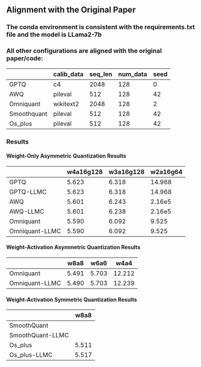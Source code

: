 ## Alignment with the Original Paper

### The conda environment is consistent with the requirements.txt file and the model is LLama2-7b
### All other configurations are aligned with the original paper/code:

|             | calib_data | seq_len | num_data | seed |
|-------------|------------|---------|----------|------|
| GPTQ        | c4         | 2048    | 128      | 0    |
| AWQ         | pileval    | 512     | 128      | 42   |
| Omniquant   | wikitext2  | 2048    | 128      | 2    |
| Smoothquant | pileval    | 512     | 128      | 42   |
| Os_plus     | pileval    | 512     | 128      | 42   |

### Results

#### Weight-Only Asymmetric Quantization Results

|              | w4a16g128 | w3a16g128 | w2a16g64  |
|--------------|--------|--------|--------|
| GPTQ         | 5.623  | 6.318  | 14.968 |
| GPTQ-LLMC    | 5.623  | 6.318  | 14.968 |
| AWQ          | 5.601  | 6.243  | 2.16e5 |
| AWQ-LLMC     | 5.601  | 6.238  | 2.16e5 |
| Omniquant    | 5.590  | 6.092  | 9.525  |
| Omniquant-LLMC | 5.590  | 6.092  | 9.525  |

#### Weight-Activation Asymmetric Quantization Results

|               | w8a8 | w6a6 | w4a4  |
|---------------|--------|--------|--------|
| Omniquant     | 5.491  | 5.703  | 12.212 |
| Omniquant-LLMC | 5.490  | 5.703  | 12.239 |

#### Weight-Activation Symmetric Quantization Results

|               | w8a8  |
|---------------|-------|
| SmoothQuant   |       |
| SmoothQuant-LLMC |    |
| Os_plus       | 5.511 |
| Os_plus-LLMC  | 5.517 |
